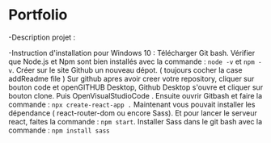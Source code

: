 # Portfolio
-Description projet : 


-Instruction d'installation pour Windows 10 : 
Télécharger Git bash. 
Vérifier que Node.js et Npm sont bien installés avec la commande : `node -v` et `npm -v`.
Créer sur le site Github un nouveau dépot. ( toujours cocher la case addReadme file )
Sur github apres avoir creer votre repository, cliquer sur bouton code et openGITHUB Desktop, Github Desktop s'ouvre et cliquer sur bouton clone.
Puis OpenVisualStudioCode .
Ensuite ouvrir Gitbash et faire la commande :  `npx create-react-app .`
Maintenant vous pouvait installer les dépendance ( react-router-dom ou encore Sass).
Et pour lancer le serveur react, faites la commande : `npm start`.
Installer Sass dans le git bash avec la commande : `npm install sass`